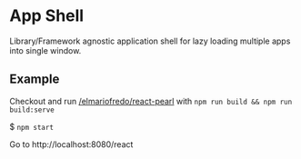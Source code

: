 App Shell
=========

Library/Framework agnostic application shell for lazy loading multiple apps into single window.

## Example

Checkout and run [/elmariofredo/react-pearl](https://github.com/elmariofredo/react-pearl) with `npm run build && npm run build:serve`

$ `npm start`

Go to http://localhost:8080/react



